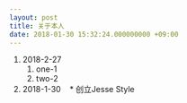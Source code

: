```yaml
---
layout: post
title: 关于本人
date: 2018-01-30 15:32:24.000000000 +09:00
---
```


1. 2018-2-27
    1. one-1
    2. two-2
2. 2018-1-30 
    * 创立Jesse Style
 
